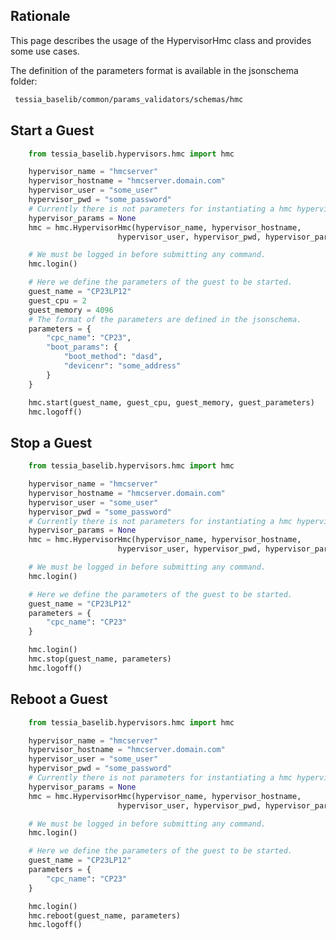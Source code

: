 <!--
Copyright 2016, 2017 IBM Corp.

Licensed under the Apache License, Version 2.0 (the "License");
you may not use this file except in compliance with the License.
You may obtain a copy of the License at

   http://www.apache.org/licenses/LICENSE-2.0

Unless required by applicable law or agreed to in writing, software
distributed under the License is distributed on an "AS IS" BASIS,
WITHOUT WARRANTIES OR CONDITIONS OF ANY KIND, either express or implied.
See the License for the specific language governing permissions and
limitations under the License.
-->
## Rationale

This page describes the usage of the HypervisorHmc class and provides some use cases.

The definition of the parameters format is available in the jsonschema folder:

```bash
 tessia_baselib/common/params_validators/schemas/hmc
```

## Start a Guest

```python
    from tessia_baselib.hypervisors.hmc import hmc

    hypervisor_name = "hmcserver"
    hypervisor_hostname = "hmcserver.domain.com"
    hypervisor_user = "some_user"
    hypervisor_pwd = "some_password"
    # Currently there is not parameters for instantiating a hmc hypervisor
    hypervisor_params = None
    hmc = hmc.HypervisorHmc(hypervisor_name, hypervisor_hostname,
                        hypervisor_user, hypervisor_pwd, hypervisor_params)

    # We must be logged in before submitting any command.
    hmc.login()

    # Here we define the parameters of the guest to be started.
    guest_name = "CP23LP12"
    guest_cpu = 2
    guest_memory = 4096
	# The format of the parameters are defined in the jsonschema.
    parameters = {
        "cpc_name": "CP23",
		"boot_params": {
			"boot_method": "dasd",
			"devicenr": "some_address"
		}
    }

    hmc.start(guest_name, guest_cpu, guest_memory, guest_parameters)
	hmc.logoff()
```

## Stop a Guest
```python
    from tessia_baselib.hypervisors.hmc import hmc

    hypervisor_name = "hmcserver"
    hypervisor_hostname = "hmcserver.domain.com"
    hypervisor_user = "some_user"
    hypervisor_pwd = "some_password"
    # Currently there is not parameters for instantiating a hmc hypervisor
    hypervisor_params = None
    hmc = hmc.HypervisorHmc(hypervisor_name, hypervisor_hostname,
                        hypervisor_user, hypervisor_pwd, hypervisor_params)

    # We must be logged in before submitting any command.
    hmc.login()

    # Here we define the parameters of the guest to be started.
    guest_name = "CP23LP12"
	parameters = {
		"cpc_name": "CP23"
	}

    hmc.login()
	hmc.stop(guest_name, parameters)
	hmc.logoff()
```
## Reboot a Guest
```python
	from tessia_baselib.hypervisors.hmc import hmc

    hypervisor_name = "hmcserver"
    hypervisor_hostname = "hmcserver.domain.com"
    hypervisor_user = "some_user"
    hypervisor_pwd = "some_password"
    # Currently there is not parameters for instantiating a hmc hypervisor
    hypervisor_params = None
    hmc = hmc.HypervisorHmc(hypervisor_name, hypervisor_hostname,
                        hypervisor_user, hypervisor_pwd, hypervisor_params)

    # We must be logged in before submitting any command.
    hmc.login()

    # Here we define the parameters of the guest to be started.
    guest_name = "CP23LP12"
	parameters = {
		"cpc_name": "CP23"
	}

    hmc.login()
	hmc.reboot(guest_name, parameters)
	hmc.logoff()
```

